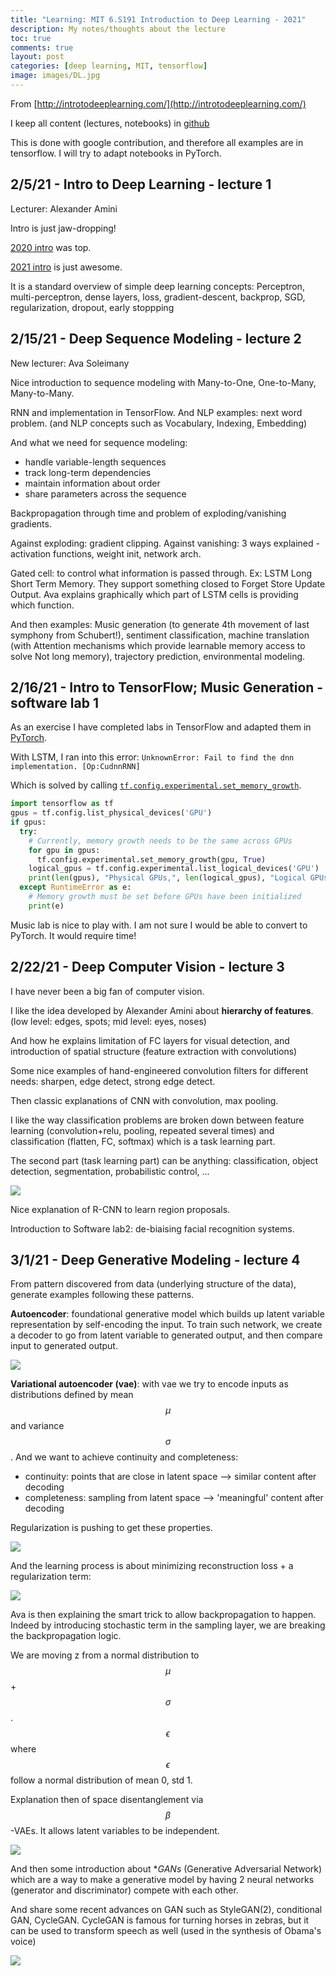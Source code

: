 ```yaml
---
title: "Learning: MIT 6.S191 Introduction to Deep Learning - 2021"
description: My notes/thoughts about the lecture
toc: true
comments: true
layout: post
categories: [deep learning, MIT, tensorflow]
image: images/DL.jpg
---
```




From [http://introtodeeplearning.com/](http://introtodeeplearning.com/)

I keep all content (lectures, notebooks) in [github](https://github.com/castorfou/mit_6s191)

This is done with google contribution, and therefore all examples are in tensorflow. I will try to adapt notebooks in PyTorch.



## 2/5/21 - Intro to Deep Learning - lecture 1

Lecturer: Alexander Amini

Intro is just jaw-dropping!

[2020 intro](https://youtu.be/5tvmMX8r_OM?list=PLtBw6njQRU-rwp5__7C0oIVt26ZgjG9NI&t=40) was top. 

[2021 intro](https://youtu.be/5tvmMX8r_OM?list=PLtBw6njQRU-rwp5__7C0oIVt26ZgjG9NI&t=149) is just awesome. 

It is a standard overview of simple deep learning concepts: Perceptron, multi-perceptron, dense layers, loss, gradient-descent, backprop, SGD, regularization, dropout, early stoppping



## 2/15/21 - Deep Sequence Modeling - lecture 2

New lecturer: Ava Soleimany

Nice introduction to sequence modeling with Many-to-One, One-to-Many, Many-to-Many.

RNN and implementation in TensorFlow. And NLP examples: next word problem. (and NLP concepts such as Vocabulary, Indexing, Embedding)

And what we need for sequence modeling:

* handle variable-length sequences
* track long-term dependencies
* maintain information about order
* share parameters across the sequence

Backpropagation through time and problem of exploding/vanishing gradients.

Against exploding: gradient clipping. Against vanishing: 3 ways explained - activation functions, weight init, network arch.

Gated cell: to control what information is passed through. Ex: LSTM Long Short Term Memory. They support something closed to Forget Store Update Output. Ava explains graphically which part of LSTM cells is providing which function.

And then examples: Music generation (to generate 4th movement of last symphony from Schubert!), sentiment classification, machine translation (with Attention mechanisms which provide learnable memory access to solve Not long memory), trajectory prediction, environmental modeling.



## 2/16/21 - Intro to TensorFlow;  Music Generation - software lab 1



As an exercise I have completed labs in TensorFlow and adapted them in [PyTorch](https://github.com/castorfou/mit_6s191/blob/main/introtodeeplearning/lab1/Part1_TensorFlow_transposed%20to%20PyTorch.ipynb).

With LSTM, I ran into this error: ```UnknownError: Fail to find the dnn implementation. [Op:CudnnRNN]```

Which is solved by calling [`tf.config.experimental.set_memory_growth`](https://www.tensorflow.org/api_docs/python/tf/config/experimental/set_memory_growth). 

```python
import tensorflow as tf 
gpus = tf.config.list_physical_devices('GPU')
if gpus:
  try:
    # Currently, memory growth needs to be the same across GPUs
    for gpu in gpus:
      tf.config.experimental.set_memory_growth(gpu, True)
    logical_gpus = tf.config.experimental.list_logical_devices('GPU')
    print(len(gpus), "Physical GPUs,", len(logical_gpus), "Logical GPUs")
  except RuntimeError as e:
    # Memory growth must be set before GPUs have been initialized
    print(e)
```

Music lab is nice to play with. I am not sure I would be able to convert to PyTorch. It would require time!

## 2/22/21 - Deep Computer Vision - lecture 3

I have never been a big fan of computer vision.

I like the idea developed by Alexander Amini about **hierarchy of features**. (low level: edges, spots; mid level: eyes, noses)

And how he explains limitation of FC layers for visual detection, and introduction of spatial structure (feature extraction with convolutions)

Some nice examples of hand-engineered convolution filters for different needs: sharpen, edge detect, strong edge detect.

Then classic explanations of CNN with convolution, max pooling.

I like the way classification problems are broken down between feature learning (convolution+relu, pooling, repeated several times) and classification (flatten, FC, softmax) which is a task learning part.

The second part (task learning part) can be anything: classification, object detection, segmentation, probabilistic control, ...

![](../images/mit_6S191_lec3_cnn_architectures.png)

Nice explanation of R-CNN to learn region proposals.

Introduction to Software lab2: de-biaising facial recognition systems. 



## 3/1/21 - Deep Generative Modeling - lecture 4

From pattern discovered from data (underlying structure of the data), generate examples following these patterns.

**Autoencoder**: foundational generative model which builds up latent variable representation by self-encoding the input. To train such network, we create a decoder to go from latent variable to generated output, and then compare input to generated output.

![](../images/mit_6S191_lec4_autoencoders.png)



**Variational autoencoder (vae)**: with vae we try to encode inputs as distributions defined by mean $$\mu$$ and variance $$\sigma$$. And we want to achieve continuity and completeness:

- continuity: points that are close in latent space --> similar content after decoding
- completeness: sampling from latent space --> 'meaningful' content after decoding

Regularization is pushing to get these properties.

![](../images/mit_6S191_lec4_vae_regularization.png)

And the learning process is about minimizing reconstruction loss + a regularization term:

![](../images/mit_6S191_lec4_vae_loss.png)

Ava is then explaining the smart trick to allow backpropagation to happen. Indeed by introducing stochastic term in the sampling layer, we are breaking the backpropagation logic.

We are moving z from a normal distribution to $$\mu$$+$$\sigma$$.$$\epsilon$$ where $$\epsilon$$ follow a normal distribution of mean 0, std 1.

Explanation then of space disentanglement via $$\beta$$-VAEs. It allows latent variables to be independent.

![](../images/mit_6S191_lec4_vae_beta.png)



And then some introduction about **GANs* (Generative Adversarial Network) which are a way to make a generative model by having 2 neural networks (generator and discriminator) compete with each other.

And share some recent advances on GAN such as StyleGAN(2), conditional GAN, CycleGAN. CycleGAN is famous for turning horses in zebras, but it can be used to transform speech as well (used in the synthesis of Obama's voice)

![](../images/mit_6S191_lec4_generative_summary.png)